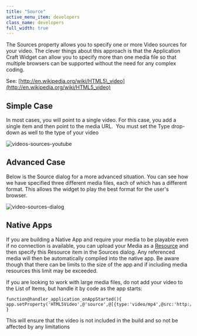 ```yaml
---
title: "Source"
active_menu_item: developers
class_name: developers
full_width: true
---
```



The Sources property allows you to specify one or more Video sources for your video. The clever things about this approach is that the Application Craft Widget can allow you to specify more than one media file so that multiple browsers can be supported without the need for any complex coding.

See: [http://en.wikipedia.org/wiki/HTML5\_video](http://en.wikipedia.org/wiki/HTML5_video)

## Simple Case

In most cases, you will point to a single video. For this case, you add a single item and then point to the media URL.  You must set the Type drop-down as well to the type of your video

![videos-sources-youtube](/img/docs/videos-sources-youtube.zoom97.png)

## Advanced Case

Below is the Source dialog for a more advanced situation. You can see how we have specified three different media files, each of which has a different format. This allows the widget to play the best format for the user's browser.

![video-sources-dialog](/img/docs/video-sources-dialog.zoom99.png)

## Native Apps

If you are building a Native App and require your media to be playable even if no connection is available, you can upload your Media as a [Resource](../../the-console/console-tabs/resources) and then specify this Resource item in the Sources dialog. Any referenced media will then be automatically compiled into the native app. Be aware though that there can be limits to the size of the app and if including media resources this limit may be exceeded.

If you are looking to work with large media files, do not add your video to the List of Items, but handle it by code as the app starts:

    function@handler_application_onAppStarted(){
    app.setProperty('HTML5Video',@'source',@[{type:'video/mp4',@src:'http://yourserver.com/yourmedia.mp4'}]);
    }
     
   

This will ensure that the video is not included in the build and so not be affected by any limitations
